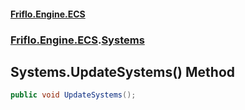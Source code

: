 #### [Friflo.Engine.ECS](index.md 'index')
### [Friflo.Engine.ECS](Friflo.Engine.ECS.md 'Friflo.Engine.ECS').[Systems](Systems.md 'Friflo.Engine.ECS.Systems')

## Systems.UpdateSystems() Method

```csharp
public void UpdateSystems();
```